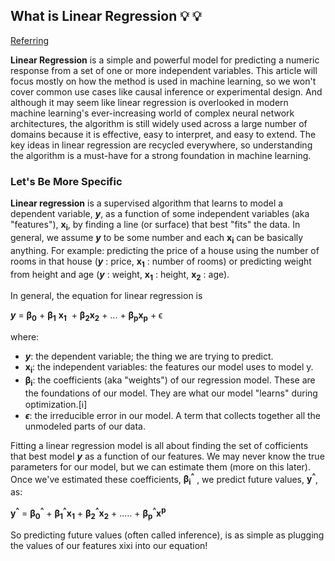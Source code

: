 ## What is Linear Regression 💡 💡

[Referring](https://mlu-explain.github.io/linear-regression/)

**Linear Regression** is a simple and powerful model for predicting a numeric response from a set of one or more independent variables. This article will focus mostly on how the method is used in machine learning, so we won't cover common use cases like causal inference or experimental design. And although it may seem like linear regression is overlooked in modern machine learning's ever-increasing world of complex neural network architectures, the algorithm is still widely used across a large number of domains because it is effective, easy to interpret, and easy to extend. The key ideas in linear regression are recycled everywhere, so understanding the algorithm is a must-have for a strong foundation in machine learning.

### Let's Be More Specific

**Linear regression** is a supervised algorithm that learns to model a dependent variable, _**y**_, as a function of some independent variables (aka "features"), <b>x<sub>i</sub></b>​, by finding a line (or surface) that best "fits" the data. In general, we assume _**y**_ to be some number and each <b>x<sub>i</sub></b> can be basically anything. For example: predicting the price of a house using the number of rooms in that house (_**y**_ : price, <b>x<sub>1</sub></b> ​: number of rooms) or predicting weight from height and age (_**y**_ : weight, <b>x<sub>1</sub></b> : height, <b>x<sub>2</sub></b> : age).

In general, the equation for linear regression is

_**y**_ = <b>β<sub>0</sub></b> ​+ <b>β<sub>1</sub></b> <b>​x<sub>1</sub></b> ​ + <b>β<sub>2</sub></b><b>​x<sub>2</sub></b> ​+ ... + <b>β<sub>p</sub></b><b>​x<sub>p</sub></b>​ + </b>ϵ</b>

where:

- _**y**_: the dependent variable; the thing we are trying to predict.
- <b>x<sub>i</sub></b>: the independent variables: the features our model uses to model y.
- <b>β<sub>i</sub></b>​: the coefficients (aka "weights") of our regression model. These are the foundations of our model. They are what our model "learns" during optimization.[ℹ]
- _**ϵ**_: the irreducible error in our model. A term that collects together all the unmodeled parts of our data.


Fitting a linear regression model is all about finding the set of cofficients that best model _**y**_ as a function of our features. We may never know the true parameters for our model, but we can estimate them (more on this later). Once we've estimated these coefficients, <b>β<sub>i</sub><sup>^</sup></b> ​, we predict future values, <b>y<sup>^</sup></b>, as:

 <b>y<sup>^</sup></b> ​= <b>β<sub>0</sub><sup>^</sup></b> ​​+ <b>β<sub>1</sub><sup>^</sup>x<sub>1</sub></b> ​+ <b>β<sub>2</sub><sup>^</sup>x<sub>2</sub></b> ​+ ..... + <b>β<sub>p</sub><sup>^</sup>x<sup>p</sup></b>

 So predicting future values (often called inference), is as simple as plugging the values of our features xixi​ into our equation!